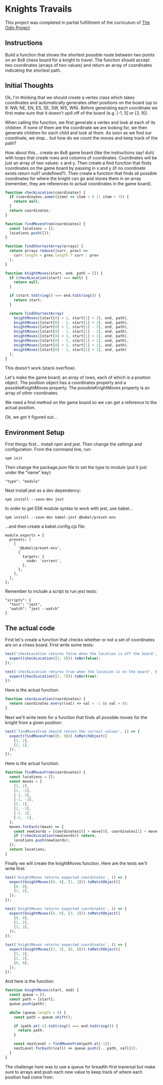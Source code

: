 # Knights Travails

This project was completed in partial fulfillment of the curriculum of [The Odin Project](https://www.theodinproject.com/)

## Instructions

Build a function that shows the shortest possible route between two points on an 8x8 chess board for a knight to travel. The function should accept two coordinates (arrays of two values) and return an array of coordinates indicating the shortest path.

## Initial Thoughts

Ok, I'm thinking that we should create a vertex class which takes coordinates and automatically generates other positions on the board (up to 8: NW, NE, EN, ES, SE, SW, WS, WN). Before generating each coordinate we first make sure that it doesn't spill off of the board (e.g. [-1, 5] or [3, 9]).

When calling the function, we first generate a vertex and look at each of its children. If none of them are the coordinate we are looking for, we then generate children for each child and look at them. As soon as we find our coordinate, we stop... but how do we count the moves and keep track of the path?

How about this... create an 8x8 game board (like the instructions say! duh) with loops that create rows and columns of coordinates. Coordinates will be just an array of two values: x and y. Then create a find function that finds coordinates on the game board by passing in x and y (if no coordinate exists return null? undefined?). Then create a function that finds all possible coordinates for where the knight can go and stores them in an array (remember, they are references to actual coordinates in the game board).

```javascript
function checkLocation(coordinates) {
  if (coordinates.some((item) => item < 0 || item > 7)) {
    return null;
  }
  return coordinates;
}

function findMovesFrom(coordinates) {
  const locations = [];
  locations.push([]);
}

function findShortestArray(arrays) {
  return arrays.reduce((curr, prev) =>
    curr.length < prev.length ? curr : prev
  );
}

function knightMoves(start, end, path = []) {
  if (checkLocation(start) === null) {
    return null;
  }

  if (start.toString() === end.toString()) {
    return start;
  }

  return findShortestArray(
    knightMoves([start[0] + 1, start[1] + 3], end, path),
    knightMoves([start[0] - 1, start[1] + 3], end, path),
    knightMoves([start[0] + 1, start[1] - 3], end, path),
    knightMoves([start[0] - 1, start[1] - 3], end, path),
    knightMoves([start[0] + 3, start[1] + 1], end, path),
    knightMoves([start[0] - 3, start[1] + 1], end, path),
    knightMoves([start[0] + 3, start[1] + 1], end, path),
    knightMoves([start[0] - 3, start[1] + 1], end, path)
  );
}
```

This doesn't work (stack overflow).

Let's make the game board; an array of rows, each of which is a position object. The position object has a coordinates property and a possibleKnightMoves property. The possibleKnightMoves property is an array of other coordinates.

We need a find method on the game board so we can get a reference to the actual position.

Ok, we got it figured out...

## Environment Setup

First things first... install npm and jest. Then change the settings and configuration. From the command line, run:

```
npm init
```

Then change the package.json file to set the type to module (put it just under the "name" key):

```
"type": "module"
```

Next install jest as a dev dependency:

```
npm install --save-dev jest
```

In order to get ES6 module syntax to work with jest, use babel...

```
npm install --save-dev babel-jest @babel/preset-env
```

...and then create a babel.config.cjs file:

```
module.exports = {
  presets: [
    [
      '@babel/preset-env',
      {
        targets: {
          node: 'current',
        },
      },
    ],
  ],
};
```

Remember to include a script to run jest tests:

```
"scripts": {
  "test": "jest",
  "watch": "jest --watch"
}
```

## The actual code

First let's create a function that checks whether or not a set of coordinates are on a chess board. First write some tests:

```javascript
test('checkLocation returns false when the location is off the board', () => {
  expect(checkLocation([3, 9])).toBe(false);
});

test('checkLocation returns true when the location is on the board', () => {
  expect(checkLocation([3, 7])).toBe(true);
});
```

Here is the actual function:

```javascript
function checkLocation(coordinates) {
  return coordinates.every((val) => val > -1 && val < 8);
}
```

Next we'll write tests for a function that finds all possible moves for the knight from a given position:

```javascript
test('findMovesFrom should return the correct values', () => {
  expect(findMovesFrom([0, 0])).toMatchObject([
    [1, 2],
    [2, 1],
  ]);
});
```

Here is the actual function:

```javascript
function findMovesFrom(coordinates) {
  const locations = [];
  const moves = [
    [1, 2],
    [1, -2],
    [-1, 2],
    [-1, -2],
    [2, 1],
    [2, -1],
    [-2, 1],
    [-2, -1],
  ];
  moves.forEach((move) => {
    const newCoords = [coordinates[0] + move[0], coordinates[1] + move[1]];
    if (!checkLocation(newCoords)) return;
    locations.push(newCoords);
  });
  return locations;
}
```

Finally we will create the knightMoves function. Here are the tests we'll write first:

```javascript
test('knightMoves returns expected coordinates', () => {
  expect(knightMoves([0, 0], [1, 2])).toMatchObject([
    [0, 0],
    [1, 2],
  ]);
});

test('knightMoves returns expected coordinates', () => {
  expect(knightMoves([0, 0], [3, 3])).toMatchObject([
    [0, 0],
    [1, 2],
    [3, 3],
  ]);
});

test('knightMoves returns expected coordinates', () => {
  expect(knightMoves([3, 3], [0, 0])).toMatchObject([
    [3, 3],
    [1, 2],
    [0, 0],
  ]);
});
```

And here is the function:

```javascript
function knightMoves(start, end) {
  const queue = [];
  const path = [start];
  queue.push(path);

  while (queue.length > 0) {
    const path = queue.shift();

    if (path.at(-1).toString() === end.toString()) {
      return path;
    }

    const nextLevel = findMovesFrom(path.at(-1));
    nextLevel.forEach((cell) => queue.push([...path, cell]));
  }
}
```

The challenge here was to use a queue for breadth-first traversal but make sure to arrays and push each new value to keep track of where each position had come from.
